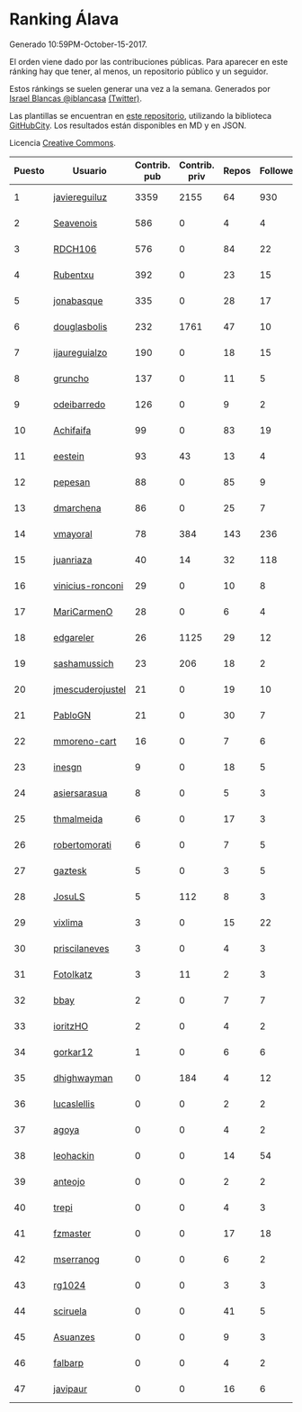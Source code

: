 # Ranking Álava

Generado 10:59PM-October-15-2017.

El orden viene dado por las contribuciones públicas. Para aparecer en este ránking hay que tener, al menos, un repositorio público y un seguidor.

Estos ránkings se suelen generar una vez a la semana. Generados por [Israel Blancas @iblancasa](https://github.com/iblancasa/) [(Twitter)](https://twitter.com/iblancasa).

Las plantillas se encuentran en [este repositorio](https://github.com/iblancasa/GH-Spanish-Ranking), utilizando la biblioteca [GitHubCity](https://github.com/iblancasa/GitHubCity). Los resultados están disponibles en MD y en JSON.

Licencia [Creative Commons](https://creativecommons.org/licenses/by/4.0/).

| Puesto   |  Usuario  | Contrib. pub | Contrib. priv |Repos| Followers | Desde |  Avatar  |
|----------|-----------|--------------|---------------|-----|-----------|-------|----------|
|1|[javiereguiluz](https://github.com/javiereguiluz)|3359|2155|64|930|2009-04-13|![javiereguiluz](https://avatars3.githubusercontent.com/u/73419)|
|2|[Seavenois](https://github.com/Seavenois)|586|0|4|4|2013-09-30|![Seavenois](https://avatars0.githubusercontent.com/u/5575437)|
|3|[RDCH106](https://github.com/RDCH106)|576|0|84|22|2012-02-28|![RDCH106](https://avatars3.githubusercontent.com/u/1483414)|
|4|[Rubentxu](https://github.com/Rubentxu)|392|0|23|15|2011-02-07|![Rubentxu](https://avatars3.githubusercontent.com/u/604924)|
|5|[jonabasque](https://github.com/jonabasque)|335|0|28|17|2012-05-05|![jonabasque](https://avatars0.githubusercontent.com/u/1707606)|
|6|[douglasbolis](https://github.com/douglasbolis)|232|1761|47|10|2014-12-05|![douglasbolis](https://avatars3.githubusercontent.com/u/10091295)|
|7|[ijaureguialzo](https://github.com/ijaureguialzo)|190|0|18|15|2014-02-21|![ijaureguialzo](https://avatars3.githubusercontent.com/u/6746736)|
|8|[gruncho](https://github.com/gruncho)|137|0|11|5|2010-08-08|![gruncho](https://avatars3.githubusercontent.com/u/357635)|
|9|[odeibarredo](https://github.com/odeibarredo)|126|0|9|2|2017-04-27|![odeibarredo](https://avatars1.githubusercontent.com/u/28097567)|
|10|[Achifaifa](https://github.com/Achifaifa)|99|0|83|19|2013-11-18|![Achifaifa](https://avatars2.githubusercontent.com/u/5968349)|
|11|[eestein](https://github.com/eestein)|93|43|13|4|2012-07-27|![eestein](https://avatars1.githubusercontent.com/u/2049255)|
|12|[pepesan](https://github.com/pepesan)|88|0|85|9|2011-07-15|![pepesan](https://avatars1.githubusercontent.com/u/917451)|
|13|[dmarchena](https://github.com/dmarchena)|86|0|25|7|2013-02-18|![dmarchena](https://avatars3.githubusercontent.com/u/3629385)|
|14|[vmayoral](https://github.com/vmayoral)|78|384|143|236|2012-01-24|![vmayoral](https://avatars1.githubusercontent.com/u/1375246)|
|15|[juanriaza](https://github.com/juanriaza)|40|14|32|118|2011-01-09|![juanriaza](https://avatars1.githubusercontent.com/u/554079)|
|16|[vinicius-ronconi](https://github.com/vinicius-ronconi)|29|0|10|8|2016-02-02|![vinicius-ronconi](https://avatars3.githubusercontent.com/u/17026616)|
|17|[MariCarmenO](https://github.com/MariCarmenO)|28|0|6|4|2016-02-11|![MariCarmenO](https://avatars2.githubusercontent.com/u/17174740)|
|18|[edgareler](https://github.com/edgareler)|26|1125|29|12|2011-01-07|![edgareler](https://avatars2.githubusercontent.com/u/552391)|
|19|[sashamussich](https://github.com/sashamussich)|23|206|18|2|2015-10-21|![sashamussich](https://avatars0.githubusercontent.com/u/15239133)|
|20|[jmescuderojustel](https://github.com/jmescuderojustel)|21|0|19|10|2013-06-20|![jmescuderojustel](https://avatars0.githubusercontent.com/u/4746474)|
|21|[PabloGN](https://github.com/PabloGN)|21|0|30|7|2014-02-04|![PabloGN](https://avatars0.githubusercontent.com/u/6580044)|
|22|[mmoreno-cart](https://github.com/mmoreno-cart)|16|0|7|6|2014-02-04|![mmoreno-cart](https://avatars0.githubusercontent.com/u/6586794)|
|23|[inesgn](https://github.com/inesgn)|9|0|18|5|2014-04-26|![inesgn](https://avatars1.githubusercontent.com/u/7416721)|
|24|[asiersarasua](https://github.com/asiersarasua)|8|0|5|3|2013-01-06|![asiersarasua](https://avatars2.githubusercontent.com/u/3200264)|
|25|[thmalmeida](https://github.com/thmalmeida)|6|0|17|3|2011-09-19|![thmalmeida](https://avatars3.githubusercontent.com/u/1062585)|
|26|[robertomorati](https://github.com/robertomorati)|6|0|7|5|2013-02-02|![robertomorati](https://avatars1.githubusercontent.com/u/3457738)|
|27|[gaztesk](https://github.com/gaztesk)|5|0|3|5|2012-11-20|![gaztesk](https://avatars3.githubusercontent.com/u/2839170)|
|28|[JosuLS](https://github.com/JosuLS)|5|112|8|3|2015-03-31|![JosuLS](https://avatars1.githubusercontent.com/u/11742363)|
|29|[vixlima](https://github.com/vixlima)|3|0|15|22|2009-08-08|![vixlima](https://avatars3.githubusercontent.com/u/113282)|
|30|[priscilaneves](https://github.com/priscilaneves)|3|0|4|3|2014-04-03|![priscilaneves](https://avatars0.githubusercontent.com/u/7153399)|
|31|[FotoIkatz](https://github.com/FotoIkatz)|3|11|2|3|2015-11-19|![FotoIkatz](https://avatars3.githubusercontent.com/u/15926085)|
|32|[bbay](https://github.com/bbay)|2|0|7|7|2013-06-20|![bbay](https://avatars0.githubusercontent.com/u/4747724)|
|33|[ioritzHO](https://github.com/ioritzHO)|2|0|4|2|2012-08-19|![ioritzHO](https://avatars2.githubusercontent.com/u/2179398)|
|34|[gorkar12](https://github.com/gorkar12)|1|0|6|6|2013-09-25|![gorkar12](https://avatars3.githubusercontent.com/u/5543281)|
|35|[dhighwayman](https://github.com/dhighwayman)|0|184|4|12|2009-04-10|![dhighwayman](https://avatars1.githubusercontent.com/u/72442)|
|36|[lucaslellis](https://github.com/lucaslellis)|0|0|2|2|2009-07-12|![lucaslellis](https://avatars1.githubusercontent.com/u/104232)|
|37|[agoya](https://github.com/agoya)|0|0|4|2|2012-02-03|![agoya](https://avatars0.githubusercontent.com/u/1406621)|
|38|[leohackin](https://github.com/leohackin)|0|0|14|54|2009-08-17|![leohackin](https://avatars3.githubusercontent.com/u/116130)|
|39|[anteojo](https://github.com/anteojo)|0|0|2|2|2009-04-06|![anteojo](https://avatars2.githubusercontent.com/u/70954)|
|40|[trepi](https://github.com/trepi)|0|0|4|3|2011-04-27|![trepi](https://avatars3.githubusercontent.com/u/755738)|
|41|[fzmaster](https://github.com/fzmaster)|0|0|17|18|2010-04-01|![fzmaster](https://avatars2.githubusercontent.com/u/235282)|
|42|[mserranog](https://github.com/mserranog)|0|0|6|2|2012-04-17|![mserranog](https://avatars2.githubusercontent.com/u/1651085)|
|43|[rg1024](https://github.com/rg1024)|0|0|3|3|2010-05-02|![rg1024](https://avatars3.githubusercontent.com/u/262476)|
|44|[sciruela](https://github.com/sciruela)|0|0|41|5|2011-03-23|![sciruela](https://avatars3.githubusercontent.com/u/685716)|
|45|[Asuanzes](https://github.com/Asuanzes)|0|0|9|3|2013-05-12|![Asuanzes](https://avatars3.githubusercontent.com/u/4410315)|
|46|[falbarp](https://github.com/falbarp)|0|0|4|2|2013-05-27|![falbarp](https://avatars2.githubusercontent.com/u/4542512)|
|47|[javipaur](https://github.com/javipaur)|0|0|16|6|2013-02-06|![javipaur](https://avatars2.githubusercontent.com/u/3490928)|
